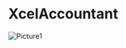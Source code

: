 # XcelAccountant

![Picture1](https://github.com/rutvik-walde/XcelAccountant/assets/69450089/414bbe79-88f7-4436-be0b-78d75a725ff9)











